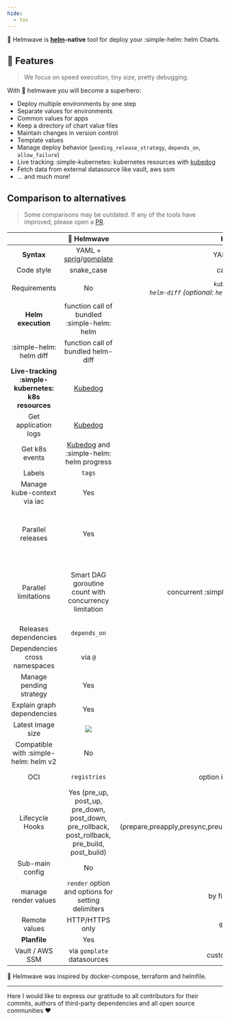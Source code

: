 ```yaml
---
hide:
  - toc
---
```


🌊 Helmwave is **[helm](https://github.com/helm/helm/)-native** tool for deploy your :simple-helm: helm Charts.

## 🚀 Features

> We focus on speed execution, tiny size, pretty debugging.

With 🌊 helmwave you will become a superhero:

- Deploy multiple environments by one step
- Separate values for environments
- Common values for apps
- Keep a directory of chart value files
- Maintain changes in version control
- Template values
- Manage deploy behavior (`pending_release_strategy`, `depends_on`, `allow_failure`)
- Live tracking :simple-kubernetes: kubernetes resources with [kubedog](https://github.com/werf/kubedog)
- Fetch data from external datasource like vault, aws ssm
- ... and much more!

## Comparison to alternatives

> Some comparisons may be outdated. If any of the tools have improved, please open a [PR](https://github.com/helmwave/docs/issues/new).

|                                                     |                                          🌊 Helmwave                                           |                                       Helmfile                                        |                           Helmsman                            |
|:---------------------------------------------------:|:----------------------------------------------------------------------------------------------:|:-------------------------------------------------------------------------------------:|:-------------------------------------------------------------:|
|                     **Syntax**                      |   YAML + [sprig](http://masterminds.github.io/sprig/)/[gomplate](https://docs.gomplate.ca/)    |                  YAML + [sprig](http://masterminds.github.io/sprig/)                  |                           TOML/YAML                           |
|                     Code style                      |                                           snake_case                                           |                                       camelCase                                       |                           camelCase                           |
|                    Requirements                     |                                               No                                               | `kubectl`, `helm`<br> *`helm-diff` (optional: `helm-secrets`, `helm-s3`, `helm-git`*) |              `kubectl`, `helm`<br> *`helm-diff`*              |
|                 **Helm execution**                  |                          function call of bundled :simple-helm: helm                           |                                       `os.Exec`                                       |                           `os.Exec`                           |
|               :simple-helm: helm diff               |                               function call of bundled helm-diff                               |                                       `os.Exec`                                       |                           `os.Exec`                           |
| **Live-tracking :simple-kubernetes: k8s resources** |                           [Kubedog](https://github.com/werf/kubedog)                           |                                          No                                           |                              No                               |
|                Get application logs                 |                           [Kubedog](https://github.com/werf/kubedog)                           |                                          No                                           |                              No                               |
|                   Get k8s events                    |           [Kubedog](https://github.com/werf/kubedog) and :simple-helm: helm progress           |                                          No                                           |                              No                               |
|                       Labels                        |                                             `tags`                                             |                                       `labels`                                        |                               ?                               |
|             Manage kube-context via iac             |                                              Yes                                               |                                          Yes                                          |                              Yes                              |
|                  Parallel releases                  |                                              Yes                                               |                                          Yes                                          | Releases with the same priority can be executed in parallel.  |
|                Parallel limitations                 |                     Smart DAG goroutine count with concurrency limitation                      |                        concurrent :simple-helm: helm processes                        |  max number of concurrent :simple-helm: helm releases to run  |
|                Releases dependencies                |                                          `depends_on`                                          |                                        `needs`                                        |                     Kind of (`priority`)                      |
|            Dependencies cross namespaces            |                                            via `@`                                             |                                        via `/`                                        |                              No                               |
|               Manage pending strategy               |                                              Yes                                               |                                          No                                           |                              No                               |
|             Explain graph dependencies              |                                              Yes                                               |                                          No                                           |                              No                               |
|                  Latest image size                  |                 ![](https://img.shields.io/docker/image-size/diamon/helmwave)                  |            ![](https://img.shields.io/docker/image-size/chatwork/helmfile)            | ![](https://img.shields.io/docker/image-size/praqma/helmsman) |
|        Compatible with :simple-helm: helm v2        |                                               No                                               |                                          Yes                                          |                              Yes                              |
|                         OCI                         |                                          `registries`                                          |                               option in `repositories`                                |                   only `pull`, not `login`                    |
|                   Lifecycle Hooks                   | Yes (pre_up, post_up, pre_down, post_down, pre_rollback, post_rollback, pre_build, post_build) |      Yes (prepare,preapply,presync,preuninstall,postuninstall,postsync,cleanup)       |                              No                               |
|                   Sub-main config                   |                                               No                                               |                                          Yes                                          |                               ?                               |
|                manage render values                 |                       `render` option and options for setting delimiters                       |                                   by file extension                                   |                               ?                               |
|                    Remote values                    |                                        HTTP/HTTPS only                                         |                                      `go-getter`                                      |                               ?                               |
|                    **Planfile**                     |                                              Yes                                               |                                          No                                           |                              No                               |
|                   Vault / AWS SSM                   |                                   via `gomplate` datasources                                   |                                   custom functions                                    |                               ?                               |

🌊 Helmwave was inspired by docker-compose, terraform and helmfile.

---

Here I would like to express our gratitude to all contributors for their commits, authors of third-party dependencies and all open source communities ❤️

